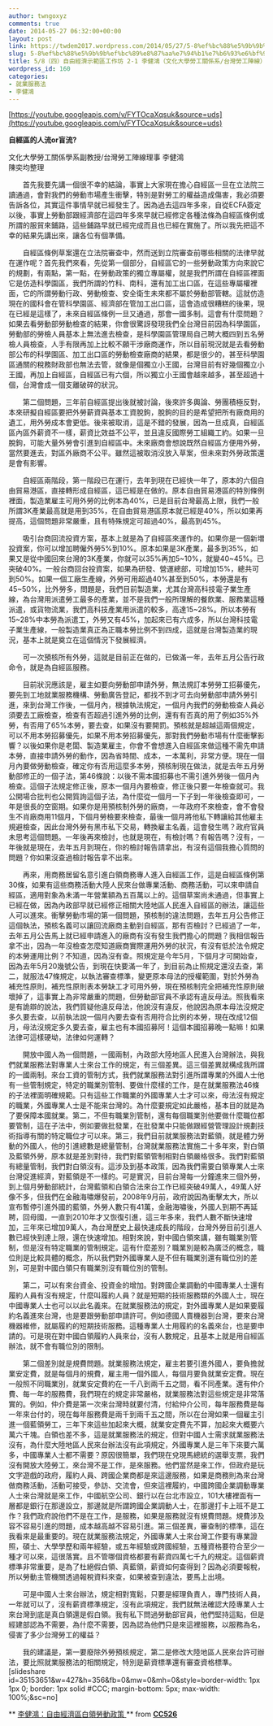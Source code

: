```yaml
---
author: twngoxyz
comments: true
date: 2014-05-27 06:32:00+00:00
layout: post
link: https://twdem2017.wordpress.com/2014/05/27/5-8%ef%bc%88%e5%9b%9b%ef%bc%89%e8%87%aa%e7%94%b1%e7%b6%93%e6%bf%9f%e7%a4%ba%e7%af%84%e5%8d%80%e5%b7%a5%e4%bd%9c%e5%9d%8a-2-1-%e6%9d%8e%e5%81%a5%e9%b4%bb%ef%bc%88%e6%96%87%e5%8c%96%e5%a4%a7%e5%ad%b8/
slug: 5-8%ef%bc%88%e5%9b%9b%ef%bc%89%e8%87%aa%e7%94%b1%e7%b6%93%e6%bf%9f%e7%a4%ba%e7%af%84%e5%8d%80%e5%b7%a5%e4%bd%9c%e5%9d%8a-2-1-%e6%9d%8e%e5%81%a5%e9%b4%bb%ef%bc%88%e6%96%87%e5%8c%96%e5%a4%a7%e5%ad%b8
title: 5/8（四）自由經濟示範區工作坊 2-1 李健鴻（文化大學勞工關係系/台灣勞工陣線） ：自經區的人流or盲流？
wordpress_id: 160
categories:
- 就業服務法
- 李健鴻
---
```


[https://youtube.googleapis.com/v/FYTOcaXqsuk&source=uds](https://youtube.googleapis.com/v/FYTOcaXqsuk&source=uds)

**自經區的人流or盲流?**  
  
文化大學勞工關係學系副教授/台灣勞工陣線理事 李健鴻  
陳奕均整理  
  
　　首先我要先講一個很不幸的結論，事實上大家現在擔心自經區一旦在立法院三讀通過，會對我們的勞動市場產生衝擊，特別是對勞工的權益造成傷害，我必須要告訴各位，其實這件事情早就已經發生了。因為過去這四年多來，自從ECFA簽定以後，事實上勞動部跟經濟部在這四年多來早就已經修定各種法條為自經區條例或所謂的服貿來鋪路，這些鋪路早就已經完成而且也已經在實施了。所以我先把這不幸的結果先講出來，讓各位有個準備。  
  
　　自經區條例草案還在立法院審查中，然而送到立院審查前哪些相關的法律早就在運作呢？首先我們來看，先從第一個部分，自經區它的一些勞動政策方向來說它的規劃，有兩點，第一點，在勞動政策的獨立專屬權，就是我們所謂在自經區裡面它是仿造科學園區，我們所謂的竹科、南科，還有加工出口區，在這些專屬權裡面，它的所謂勞動行政、勞動檢查、安全衛生未來都不屬於勞動部管轄。這就仿造現在的國科會在管科學園區、經濟部在管加工出口區，這會造成很糟糕的後果，現在已經是這樣了，未來自經區條例一旦又通過，那會一國多制。這會有什麼問題？如果去看勞動部勞動檢查的結果，你會很驚訝發現我們全台灣目前因為科學園區，勞動部的勞檢人員基本上無法進去檢查，是科學園區管理局自己聘大概四到五名勞檢人員檢查，人手有限再加上比較不願干涉廠商運作，所以目前現況就是去看勞動部公布的科學園區、加工出口區的勞動檢查廠商的結果，都是很少的，甚至科學園區通關的稅務財政部也無法去管，就像是個獨立小王國，台灣目前有好幾個獨立小王國，再加上自經區，自經區已有六個，所以獨立小王國會越來越多，甚至超過十個，台灣會成一個支離破碎的狀況。  
  
　　第二個問題，三年前自經區提出後就被討論，後來許多輿論、勞團積極反對，本來研擬自經區要把外勞薪資與基本工資脫鉤，脫鉤的目的是希望把所有廠商用的遺工，用外勞成本會更低。後來被取消，這是不錯的發展，因為一旦成真，自經區區內區外薪資不一樣，薪資比效益不公平，並且違反國際勞工組織工約。如果一旦脫鉤，可能大量外勞會引進到自經區中。未來廠商會想說既然自經區方便用外勞，當然要進去，對區外廠商不公平。雖然這被取消沒放入草案，但未來對外勞政策還是會有影響。  
  
　　自經區兩階段，第一階段已在運行，去年到現在已經快一年了，原本的六個自由貿易港區，直接轉形成自經區，這已經是在做的。原本自由貿易港區的特別條例裡面，製造業雇主可用外勞的比例本為40%，已是目前台灣最高上限，我們一般所謂3K產業最高就是用到35%，在自由貿易港區原本就已經是40%，所以如果再提高，這個問題非常嚴重，且有特殊規定可超過40%，最高到45%。  
  
　　吸引台商回流投資方案，基本上就是為了自經區來運作的。如果你是一個新増投資案，你可以增加聘僱外勞5%到10%。原本如果是3K產業，最多到35%，如果又是從中國回來台灣的3K產業，你就可以35%再加5~10%，就變40~45%。已突破40%。一般台商回台投資案，如果為研發、營運總部，可增加15%，總共可到50%。如果一個工廠生產線，外勞可用超過40%甚至到50%，本勞還是有45~50%，比外勞多，問題是，我們目前製造業，尤其台灣高科技電子業生產線，為台灣用派遣勞工最多的產業，並不是我們一般所理解的餐飲業、服務業這種派遣，或貨物流業，我們高科技產業用派遣的較多，高達15~28%。所以本勞有15~28%中本勞為派遣工，外勞又有45%，加起來已有六成多，所以台灣科技電子業生產線，一般製造業真正為正職本勞比例不到四成，這就是台灣製造業的現況，基本上就是奠立在這個情況下發展經濟。  
  
　　可一次預核所有外勞，這就是目前正在做的，已做滿一年，去年五月公告行政命令，就是為自經區服務。  
  
　　目前狀況應該是，雇主如要向勞動部申請外勞，無法規訂本勞勞工招募優先，要先到工地就業服務機構、勞動廣告登記，都找不到才可去向勞動部申請外勞引進，來到台灣工作後，一個月內，根據執法規定，一個月內我們的勞動檢查人員必須要去工廠檢查，檢查有否超過引進外勞的比例，還有有否真的用了例如35%外勞，有否用了65%本勞，要去查，如果沒有要開罰。預核就是超越這兩個規定，可以不用本勞招募優先，如果不用本勞招募優先，那對我們勞動市場有什麼衝擊影響？以後如果你是老闆、製造業雇主，你會不會想進入自經區來做這種不需先申請本勞，直接申請外勞的動作，因為省時間、成本，一本萬利，非常方便。現在一個月內要做勞動檢查，確定你有否用這麼多本勞，預核制現在做法，就是去年五月勞動部修正的一個子法，第46條說：以後不需本國招募也不需引進外勞後一個月內檢查。這個子法規定修正後，原本一個月內要檢查，修正後只要一年檢查就可。我公開場合批判也公開質詢這個子法，為什麼從一個月一下子到一年後檢查即可，一年是很長的空窗期。如果你是用預核制外勞的廠商，一年政府不來檢查，會不會發生不肖廠商用11個月，下個月勞檢要來檢查，最後一個月將他私下轉讓給其他雇主規避檢查，因此台灣外勞有黑市私下交易，轉換雇主名義，這會發生嗎？政府官員未思考這個問題。一年後再來檢討，也就是現在，有檢討嗎？有報告嗎？沒有，一年後就是現在，去年五月到現在，你的檢討報告請拿出，有沒有這個我擔心質問的問題？你如果沒查過檢討報告拿不出來。  
  
　　再來，用商務居留名意引進白領商務專人進入自經區工作，這是自經區條例第30條，如果有這些商務活動大陸人民來台做專業活動、商務活動，可以來申請自經區，適用對象為未滿一年營業額為五百萬以上的。這個草案尚未通過，但事實上已經在做，因為內政部早就已經修正相關大陸地區人民進入自經區的辦法，讓這些人可以進來。衝擊勞動市場的第一個問題，預核制的違法問題，去年五月公告修正這個執法，預核名義可以讓回流廠商主動到自經區，那有否檢討？已經過了一年，去年五月公告馬上就已經申請進入的廠商有沒有發生我們擔心的問題？我相信報告拿不出，因為一年沒檢查怎麼知道廠商實際運用外勞的狀況，有沒有低於法令規定的本勞運用比例？不知道，因為沒有查。照規定是今年5月，下個月才可開始查，因為去年5月20幾號公告，到現在快要滿一年了，到目前為止照規定還沒去查，第二，就服法47條規定，以執法審查標準，變更原本母法的授權範圍，對於外勞為補充性原則，補充性原則表本勞缺工才可用外勞，現在預核制完全把補充性原則破壞掉了，這事實上為非常嚴重的問題，但勞動部官員不承認有違反母法。照我看來是有詭辯的說法，我們質疑他違反母法，他說沒有違反，他說因為原本母法沒規定多久要去查，以前執法說一個月內要去查有否用符合比例的本勞，現在改成12個月，母法沒規定多久要去查，雇主也有本國招募阿！這個本國招募晚一點嘛！如果法律可這樣硬坳，法律如何運轉？  
  
　　開放中國人為一個問題，一國兩制，內政部大陸地區人民進入台灣辦法，與我們就業服務法對專業人士來台工作的規定，有三個差異。這三個差異就構成我所謂的一國兩制。來台工資的管制方式，我們就業服務法對引進所謂專業的外國人士他有一些管制規定，特定的職業別管制、要做什麼樣的工作，是在就業服務法46條的子法裡面明確規範。只有這些工作職業的外國專業人士才可以來，母法沒有規定的職業，外國專業人士是不能來台灣的。為什麼要規定如此嚴格，基本目的就是為了要保障本國就業。第二，不但有職業別管制，還有每個職業別他要做什麼職位都要管制，這在子法中，例如要做批發業，在批發業中只能做跟經營管理設計規劃技術指導有關的特定職位才可以來。第三，我們目前就業服務法對藍領，就是體力勞動的外國人，他的引進總數是總量管制，台灣就業服務法實施二十多年來，對白領及藍領外勞，原本就是差別對待，我們對藍領管制相對白領嚴格很多。我們對藍領有總量管制，我們對白領沒有。這涉及到基本政策，因為我們需要白領專業人士來台灣促進經濟，對藍領是不一樣的。可是實況，目前台灣每一分鐘進來三個外勞，到上個月勞動部統計，台灣藍領和白領合法來台工作已經突破49萬人，49萬人好像不多，但我們在金融海嘯爆發前，2008年9月前，政府說因為衝擊太大，所以宣布暫停引進外國的藍領，外勞人數只有41萬，金融海嘯後，外國人到期不再延聘，回母國，一直到2010年才又恢復引進，這三年多來，我們人數不斷快速增加，三年來已增加9萬人，為台灣歷史上最快速成長的階段，台灣外勞目前引進人數已經快到達上限，還在快速增加。相對來說，對中國白領來講，雖有職業別管制，但是沒有特定職業的管制規定。這有什麼差別？職業別是較為廣泛的概念，職位則是比較具體的概念，所以我們對外國專業人是不但有職業別還有職位別的差別，可是對中國白領只有職業別沒有職位別的管制。  
  
　　第二，可以有來台資金、投資金的增加。對跨國企業調動的中國專業人士還有履約人員有沒有規定，什麼叫履約人員？就是短期的技術服務類的外國人士，現在中國專業人士也可以以此名義來。在就業服務法的規定，對外國專業人是如果要履約名義進來台灣，也是要跟勞動部申請許可。例如德國人賣機器到台灣，要來台灣機器維修，就屬履約的短期技術服務。這種專業人士用履約的名義來台，也是要申請的。可是現在對中國白領履約人員來台，沒有人數規定，且基本上就是用自經區辦法，就不會有職位別的限制。  
  
　　第二個差別就是規費問題。就業服務法規定，雇主若要引進外國人，要負擔就業安定費，就是每個月的規費，雇主用一個外國人，每個月要負就業安定費。現在一般照不同職業別，就業安定費約在一千八到兩千五之間，看不同產業。還有仲介費、每一年的服務費，我們現在的規定非常嚴格，就業服務法對這些規定是非常落實的。例如，仲介費是第一次來台灣時就要付清，付給仲介公司，每年服務費是每一年來台付的，現在每年服務費是兩千到兩千五之間，所以在台灣如果一個雇主引進一個藍領勞工，三年下來這些加起來大概，就業安定費先不算，加起來大概要六萬六千塊。白領也差不多，這是就業服務法的規定，但對中國人士需求就業服務法沒有，為什麼大陸地區人民來台辦法沒有此項規定，外國專業人是三年下來要六萬多，中國專業人士都不需要？原因很簡單，我們現在兌現馬總統的選舉支票，我們沒有開放大陸勞工，來台灣不是工作，是來服務。他們當然是來工作，但政府是玩文字遊戲的政府，履約人員、跨國企業商都是來這邊服務，如果是商務則為來台灣做商務活動，活動可接受，參訪、交流會，但來這裡履約，中國跨國企業調動專業人士來台灣就是來工作，中國航空公司、銀行以在台北市設立，101大樓裡面有一層都是銀行在那邊設立，那邊就是所謂跨國企業調動人士，在那邊打卡上班不是工作？我們政府說他們不是在工作，是服務，如果是服務就沒有規費問題。規費涉及容不容易引進的問題，成本越高越不容易引進。第三個差異，審查制的標準，這在我看來是最重要的。現在就業服務法規定，外國專業人士來台灣工作要有專業證照，碩士、大學學歷和兩年經驗，或五年經驗或跨國經驗，五種資格要符合至少一種才可以來，這很落實。且不管哪個資格都要有薪資四萬七千九的規定。這個薪資標準非常重要，是為了杜絕假白領、真藍領，薪資如何查得到？因為必須要報稅，所以勞動主管機關透過報稅資料來查，如果被查到違法，要馬上出境。  
  
　　可是中國人士來台辦法，規定相對寬鬆，只要是經理負責人，專門技術人員，一年就可以了，沒有薪資標準規定，沒有此項規定，我們就無法確認大陸專業人士來台灣到底是真白領還是假白領。我有私下問過勞動部官員，他們堅持這點，但是經建部認為不需要，為什麼不需要，因為認為他們只是來這裡服務，以服務為名，侵害了多少台灣勞工的權益？  
  
　　我的建議是，第一要廢除外勞預核規定，第二是修改大陸地區人民來台許可辦法，要比照就業服務法的相關規定，特別是薪資標準還有審查資格標準。  [slideshare id=35153651&w=427&h=356&fb=0&mw=0&mh=0&style=border-width: 1px 1px 0; border: 1px solid #CCC; margin-bottom: 5px; max-width: 100%;&sc=no]   


** [李健鴻：自由經濟區白領勞動政策 ](https://www.slideshare.net/CC526/ss-35153651) ** from **[CC526](http://www.slideshare.net/CC526)**
